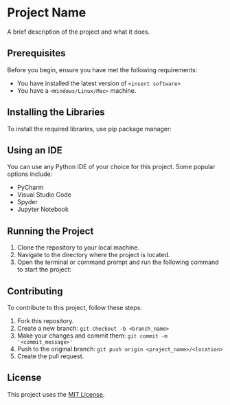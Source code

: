 # Project Name

A brief description of the project and what it does.


## Prerequisites

Before you begin, ensure you have met the following requirements:

* You have installed the latest version of `<insert software>`
* You have a `<Windows/Linux/Mac>` machine.


## Installing the Libraries

To install the required libraries, use pip package manager:


## Using an IDE

You can use any Python IDE of your choice for this project. Some popular options include:

* PyCharm
* Visual Studio Code
* Spyder
* Jupyter Notebook

## Running the Project

1. Clone the repository to your local machine.
2. Navigate to the directory where the project is located.
3. Open the terminal or command prompt and run the following command to start the project:


## Contributing

To contribute to this project, follow these steps:

1. Fork this repository.
2. Create a new branch: `git checkout -b <branch_name>`
3. Make your changes and commit them: `git commit -m '<commit_message>'`
4. Push to the original branch: `git push origin <project_name>/<location>`
5. Create the pull request.

## License

This project uses the [MIT License](https://opensource.org/licenses/MIT).
